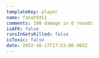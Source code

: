 ```yaml
---
templateKey: player
name: fanat9311
comments: 180 damage in 6 rounds
isAFK: false
runsInGetsKilled: false
isToxic: false
date: 2022-10-17T17:53:00.982Z
---
```

